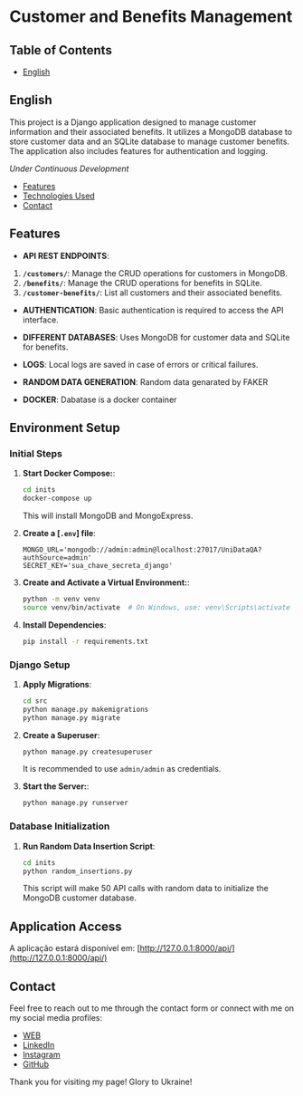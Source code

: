# Customer and Benefits Management

##  Table of Contents

- [English](#english)

## English

This project is a Django application designed to manage customer information and their associated benefits. It utilizes a MongoDB database to store customer data and an SQLite database to manage customer benefits. The application also includes features for authentication and logging.

*Under Continuous Development*


- [Features](#features)
- [Technologies Used](#technologies-used)
- [Contact](#contact)

## Features

- **API REST ENDPOINTS**: 
1. **`/customers/`**: Manage the CRUD operations for customers in MongoDB.
2. **`/benefits/`**: Manage the CRUD operations for benefits in SQLite.
3. **`/customer-benefits/`**: List all customers and their associated benefits.

- **AUTHENTICATION**: Basic authentication is required to access the API interface.

- **DIFFERENT DATABASES**: Uses MongoDB for customer data and SQLite for benefits.

- **LOGS**:  Local logs are saved in case of errors or critical failures.

- **RANDOM DATA GENERATION**:  Random data genarated by FAKER

- **DOCKER**:  Dabatase is a docker container



## Environment Setup

### Initial Steps

1. **Start Docker Compose:**:
    ```sh
    cd inits
    docker-compose up
    ```
    This will install MongoDB and MongoExpress.

2. **Create a [`.env`] file**:
    ```env
    MONGO_URL='mongodb://admin:admin@localhost:27017/UniDataQA?authSource=admin'
    SECRET_KEY='sua_chave_secreta_django'
    ```

3. **Create and Activate a Virtual Environment:**:
    ```sh
    python -m venv venv
    source venv/bin/activate  # On Windows, use: venv\Scripts\activate
    ```

4. **Install Dependencies**:
    ```sh
    pip install -r requirements.txt
    ```

### Django Setup

1. **Apply Migrations**:
    ```sh
    cd src
    python manage.py makemigrations
    python manage.py migrate
    ```

2. **Create a Superuser**:
    ```sh
    python manage.py createsuperuser
    ```
    It is recommended to use `admin/admin` as credentials.

3. **Start the Server:**:
    ```sh
    python manage.py runserver
    ```

### Database Initialization

1. **Run Random Data Insertion Script**:
    ```sh
    cd inits
    python random_insertions.py
    ```
    This script will make 50 API calls with random data to initialize the MongoDB customer database.

## Application Access

A aplicação estará disponível em: [http://127.0.0.1:8000/api/](http://127.0.0.1:8000/api/)

## Contact

Feel free to reach out to me through the contact form or connect with me on my social media profiles:

- [WEB](selegato.com)
- [LinkedIn](https://www.linkedin.com/in/paulo-selegato-a298012b6/)
- [Instagram](https://www.instagram.com/paulo.selegato)
- [GitHub](https://github.com/Selegato)

Thank you for visiting my page!
Glory to Ukraine!